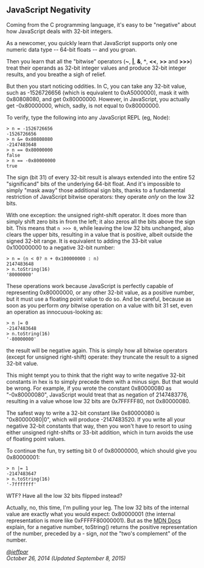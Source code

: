 JavaScript Negativity
---
Coming from the C programming language, it's easy to be "negative" about how JavaScript deals with 32-bit integers.

As a newcomer, you quickly learn that JavaScript supports only one numeric data type -- 64-bit floats -- and you groan.

Then you learn that all the "bitwise" operators (**~**, **|**, **&**, **^**, **&lt;&lt;**, **&gt;&gt;** and
**&gt;&gt;&gt;**) treat their operands as 32-bit integer values and produce 32-bit integer results, and you breathe
a sigh of relief.

But then you start noticing oddities.  In C, you can take any 32-bit value, such as -1526726656 (which is equivalent
to 0xA5000000), mask it with 0x80808080, and get 0x80000000.  However, in JavaScript, you actually get -0x80000000,
which, sadly, is not equal to 0x80000000.

To verify, type the following into any JavaScript REPL (eg, Node):

	> n = -1526726656
	-1526726656
	> n &= 0x80808080
	-2147483648
	> n == 0x80000000
    false
	> n == -0x80000000
	true

The sign (bit 31) of every 32-bit result is always extended into the entire 52 "significand" bits of the underlying
64-bit float.  And it's impossible to simply "mask away" those additional sign bits, thanks to a fundamental
restriction of JavaScript bitwise operators: they operate *only* on the low 32 bits.

With one exception: the unsigned right-shift operator.  It does more than simply shift zero bits in from
the left; it also zeros all the bits above the sign bit.  This means that `n >>> 0`, while leaving the low 32 bits
unchanged, also clears the upper bits, resulting in a value that is positive, albeit outside the signed 32-bit range.
It is equivalent to adding the 33-bit value 0x100000000 to a negative 32-bit number:

	> n = (n < 0? n + 0x100000000 : n)
	2147483648
	> n.toString(16)
	'80000000'

These operations work because JavaScript is perfectly capable of representing 0x80000000, or any other 32-bit value,
as a positive number, but it must use a floating point value to do so.  And be careful, because as soon as you perform
*any* bitwise operation on a value with bit 31 set, even an operation as innocuous-looking as:

	> n |= 0
	-2147483648
	> n.toString(16)
    '-80000000'

the result will be negative again.  This is simply how all bitwise operators (except for unsigned right-shift) operate:
they truncate the result to a signed 32-bit value.

This might tempt you to think that the right way to write negative 32-bit constants in hex is to simply precede 
them with a minus sign.  But that would be wrong.  For example, if you wrote the constant 0x80000080 as "-0x80000080",
JavaScript would treat that as negation of 2147483776, resulting in a value whose low 32 bits are 0x7FFFFF80, not
0x80000080.

The safest way to write a 32-bit constant like 0x80000080 is "0x80000080|0", which will produce -2147483520.  If you
write all your negative 32-bit constants that way, then you won't have to resort to using either unsigned right-shifts
or 33-bit addition, which in turn avoids the use of floating point values.

To continue the fun, try setting bit 0 of 0x80000000, which should give you 0x80000001:

	> n |= 1
	-2147483647
	> n.toString(16)
	'-7fffffff'
	
WTF?  Have all the low 32 bits flipped instead?

Actually, no, this time, I'm pulling your leg.  The low 32 bits of the internal value are exactly what you would
expect: 0x80000001 (the internal representation is more like 0xFFFFF80000001).  But as the
[MDN Docs](https://developer.mozilla.org/en-US/docs/Web/JavaScript/Reference/Global_Objects/Number/toString)
explain, for a negative number, toString() returns the positive representation of the number, preceded by a - sign,
*not* the "two's complement" of the number.
 
*[@jeffpar](http://twitter.com/jeffpar)*  
*October 26, 2014 (Updated September 8, 2015)* 
